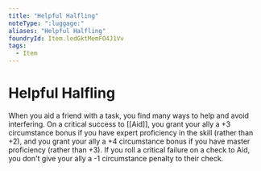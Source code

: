 ```yaml
---
title: "Helpful Halfling"
noteType: ":luggage:"
aliases: "Helpful Halfling"
foundryId: Item.ledGktMemFO4J1Vv
tags:
  - Item
---
```


# Helpful Halfling

When you aid a friend with a task, you find many ways to help and avoid interfering. On a critical success to [[Aid]], you grant your ally a +3 circumstance bonus if you have expert proficiency in the skill (rather than +2), and you grant your ally a +4 circumstance bonus if you have master proficiency (rather than +3). If you roll a critical failure on a check to Aid, you don't give your ally a -1 circumstance penalty to their check.
